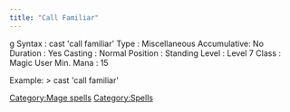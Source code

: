 ```yaml
---
title: "Call Familiar"
---
```


<nowiki>g Syntax : cast 'call familiar' Type : Miscellaneous
Accumulative: No Duration : Yes Casting : Normal Position : Standing
Level : Level 7 Class : Magic User Min. Mana : 15

</pre>

Example: \> cast 'call familiar'

[Category:Mage spells](Category:Mage_spells "wikilink")
[Category:Spells](Category:Spells "wikilink")